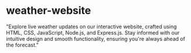# weather-website
 "Explore live weather updates on our interactive website, crafted using HTML, CSS, JavaScript, Node.js, and Express.js. Stay informed with our intuitive design and smooth functionality, ensuring you're always ahead of the forecast."
